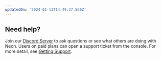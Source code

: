 ```yaml
---
updatedOn: '2024-01-11T14:49:37.566Z'
---
```

## Need help?

Join our [Discord Server](https://discord.com/invite/92vNTzKDGp) to ask questions or see what others are doing with Neon. Users on paid plans can open a support ticket from the console. For more detail, see [Getting Support](/docs/introduction/support).
